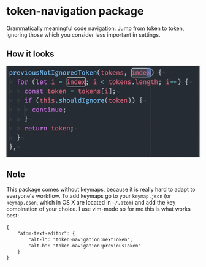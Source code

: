 # token-navigation package

Grammatically meaningful code navigation. Jump from token to token, ignoring those which you consider less important in settings.

## How it looks
![](https://github.com/germtb/gifs/blob/master/token-navigation.gif)

## Note

This package comes without keymaps, because it is really hard to adapt to everyone's workflow. To add keymaps go to your `keymap.json` (or `keymap.cson`, which in OS X are located in `~/.atom`) and add the key combination of your choice. I use vim-mode so for me this is what works best:

```
{
	"atom-text-editor": {
		"alt-l": "token-navigation:nextToken",
		"alt-h": "token-navigation:previousToken"
	}
}

```
